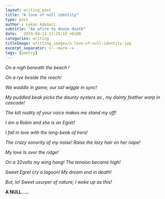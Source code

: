 ```yaml
---
layout: writing_post
title: "A love of null identity"
type: post
author : Lekan Adebari
subtitle: "An afire to douse death"
date:   2019-04-13 23:25:19 +0100
categories: writing
titleImage: writting_images/a-love-of-null-identity.jpg
excerpt_separator: <!--more-->
tags: [poetry]
---
```




_On a nigh beneath the beach !_

_On a rye beside the reach!_

_We waddle in game; our tail wiggle in sync!_
<!--more-->
_My puddled beak picks the daunty oysters as , my dainty feather warp in cascade!_

_The kilt nudity of your voice makes me stand my off!_

_I am a Robin and she is an Egret!_

_I fall in love with the long-beak of hers!_

_The crazy sonority of my noise! Raise the lazy hair on her nape!_

_My love Is over the ridge!_

_On a 32volts my wing hang! The tension became high!_

_Sweet Egret cry a lagoon! My dream end in death!_

_But, lo! Sweet usurper of nature; I woke up as this!_

**A NULL.....**